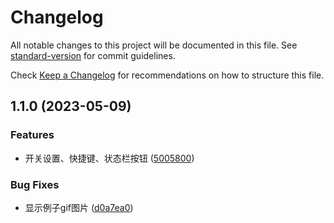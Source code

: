 # Changelog

All notable changes to this project will be documented in this file. See [standard-version](https://github.com/conventional-changelog/standard-version) for commit guidelines.

Check [Keep a Changelog](http://keepachangelog.com/) for recommendations on how to structure this file.

## 1.1.0 (2023-05-09)


### Features

* 开关设置、快捷键、状态栏按钮 ([5005800](https://github.com/gimjin/banjiao/commit/50058008f41600e2a22471156ae780eb6efaf3a2))


### Bug Fixes

* 显示例子gif图片 ([d0a7ea0](https://github.com/gimjin/banjiao/commit/d0a7ea01710da6cd97e52fb9794bce0eee7da6ec))
